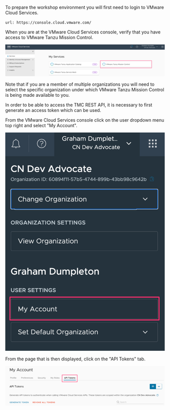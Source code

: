 To prepare the workshop environment you will first need to login to VMware Cloud Services.

```dashboard:open-url
url: https://console.cloud.vmware.com/
```

When you are at the VMware Cloud Services console, verify that you have access to VMware Tanzu Mission Control.

![](vmware-cloud-services-console.png)

Note that if you are a member of multiple organizations you will need to select the specific organization under which VMware Tanzu Mission Control is being made available to you.

In order to be able to access the TMC REST API, it is necessary to first generate an access token which can be used.

From the VMware Cloud Services console click on the user dropdown menu top right and select "My Account".

![](vmware-cloud-services-menu.png)

From the page that is then displayed, click on the "API Tokens" tab.

![](vmware-cloud-services-api-token.png)


